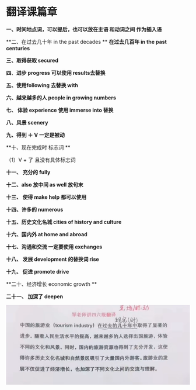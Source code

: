 # 翻译课篇章

**一、时间地点词，可以提后，也可以放在主语 和动词之间  作为插入语**

**二、在过去几十年    in the past decades **    **在过去几百年    in the past centuries**

**三、取得获取  secured**

**四**、**进步  progress  可以使用 results去替换**

**五、使用following 去替换  with**

**六、越来越多的人    people in growing numbers**

**七、 体验 experience   使用 immerse into 替换**

**八、风景 scenery**

**九、得到 ＋ V  一定是被动**

**十、现在完成时 标志词    **

（1）V + 了 且没有具体标志词

**十一、 充分的 fully**

**十二、also 放中间   as well  放句末**

**十三、 使得   make   help  都可以使用**

**十四、许多的 numerous**

**十五、历史文化名城   cities of  history and culture**

**十六、国内外  at home and abroad**

**十七、沟通和交流   一定要使用  exchanges**

**十八、 发展 development  的替换词 rise**

**十九、 促进  promote  drive**

**二十、经济增长   economic  growth **

**二十一、 加深了  deepen**





![image-20241106172456844](./%E7%BF%BB%E8%AF%91%E6%8A%80%E5%B7%A7%E8%AF%8D%E6%B1%87.assets/image-20241106172456844-1730885107439-1.png)